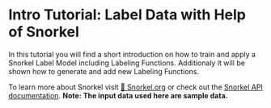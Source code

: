# Intro Tutorial: Label Data with Help of Snorkel

In this tutorial you will find a short introduction on how to train and apply a Snorkel Label Model including Labeling Functions. 
Additionaly it will be shown how to generate and add new Labeling Functions.

To learn more about Snorkel visit [🚀 Snorkel.org](https://snorkel.org) or check out the [Snorkel API documentation](https://snorkel.readthedocs.io/).
**Note: The input data used here are sample data.**